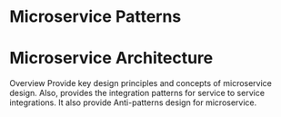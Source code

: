 # Microservice Patterns

# Microservice Architecture

Overview
	Provide key design principles and concepts of microservice design. Also, provides the integration patterns for service to service integrations. It also provide Anti-patterns design for microservice.
